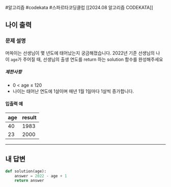 #알고리즘 #codekata #스파르타코딩클럽 [[2024.08 알고리즘 CODEKATA]]

## 나이 출력

### 문제 설명

머쓱이는 선생님이 몇 년도에 태어났는지 궁금해졌습니다. 2022년 기준 선생님의 나이 `age`가 주어질 때, 선생님의 출생 연도를 return 하는 solution 함수를 완성해주세요
##### 제한사항
- 0 < age ≤ 120
- 나이는 태어난 연도에 1살이며 매년 1월 1일마다 1살씩 증가합니다.

#### 입출력 예

|age|result|
|---|---|
|40|1983|
|23|2000|

---

## 내 답변

```python
def solution(age):
    answer = 2022 - age + 1
    return answer
```
 